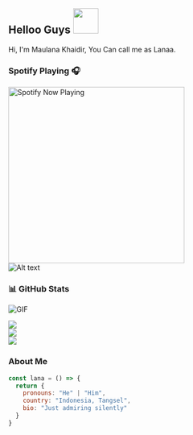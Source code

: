 ## Helloo Guys <img src="https://media.giphy.com/media/VgCDAzcKvsR6OM0uWg/giphy.gif" width="50">
Hi, I'm Maulana Khaidir, You Can call me as Lanaa.
<br>

### Spotify Playing 🎧

[<img src="https://spotify-rtwone.vercel.app/api/spotify-playing" alt="Spotify Now Playing" width="350" />](https://open.spotify.com/user/31peidtjmv4itssgg5awhg24mxoe?si=yvKmz8vFQY2YQZOz5PEbPg&utm_source=copy-link)
</br>![Alt text](https://spotify-recently-played-readme.vercel.app/api?user=31peidtjmv4itssgg5awhg24mxoe)

### 📊 GitHub Stats
<img align="center" fit="fill" alt="GIF" src="https://media.giphy.com/media/836HiJc7pgzy8iNXCn/giphy.gif" />

![](https://github-readme-stats.vercel.app/api?username=onlybot12&theme=tokyonight&hide_border=false&include_all_commits=true&count_private=true)<br/>
![](https://nirzak-streak-stats.vercel.app/?user=onlybot12&theme=tokyonight&hide_border=false)<br/>
![](https://github-readme-stats.vercel.app/api/top-langs/?username=onlybot12&theme=dark&hide_border=false&include_all_commits=true&count_private=true&layout=compact)



### About Me
```js
const lana = () => {
  return {
    pronouns: "He" | "Him",
    country: "Indonesia, Tangsel",
    bio: "Just admiring silently"
  }
}
```
